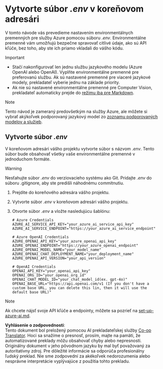 <!--
CO_OP_TRANSLATOR_METADATA:
{
  "original_hash": "66029e3b67a3eb980ab8740367e91283",
  "translation_date": "2025-06-12T18:29:08+00:00",
  "source_file": "getting_started/command-line-guide/create-env-file.md",
  "language_code": "sk"
}
-->
# Vytvorte súbor *.env* v koreňovom adresári

V tomto návode vás prevedieme nastavením environmentálnych premenných pre služby Azure pomocou súboru *.env*. Environmentálne premenné vám umožňujú bezpečne spravovať citlivé údaje, ako sú API kľúče, bez toho, aby ste ich priamo vkladali do vášho kódu.

> [!IMPORTANT]
> - Stačí nakonfigurovať len jednu službu jazykového modelu (Azure OpenAI alebo OpenAI). Vyplňte environmentálne premenné pre preferovanú službu. Ak sú nastavené premenné pre viaceré jazykové modely, prekladateľ vyberie jednu na základe priority.
> - Ak nie sú nastavené environmentálne premenné pre Computer Vision, prekladateľ automaticky prejde do [režimu iba pre Markdown](./markdown-only-mode.md).

> [!NOTE]
> Tento návod je zameraný predovšetkým na služby Azure, ale môžete si vybrať akýkoľvek podporovaný jazykový model zo [zoznamu podporovaných modelov a služieb](../README.md#-supported-models-and-services).

## Vytvorte súbor *.env*

V koreňovom adresári vášho projektu vytvorte súbor s názvom *.env*. Tento súbor bude obsahovať všetky vaše environmentálne premenné v jednoduchom formáte.

> [!WARNING]
> Nesťahujte súbor *.env* do verziovacieho systému ako Git. Pridajte *.env* do súboru .gitignore, aby ste predišli náhodnému commitnutiu.

1. Prejdite do koreňového adresára vášho projektu.

1. Vytvorte súbor *.env* v koreňovom adresári vášho projektu.

1. Otvorte súbor *.env* a vložte nasledujúcu šablónu:

    ```plaintext
    # Azure Credentials
    AZURE_AI_SERVICE_API_KEY="your_azure_ai_service_api_key"
    AZURE_AI_SERVICE_ENDPOINT="https://your_azure_ai_service_endpoint"

    # Azure OpenAI Credentials
    AZURE_OPENAI_API_KEY="your_azure_openai_api_key"
    AZURE_OPENAI_ENDPOINT="https://your_azure_openai_endpoint"
    AZURE_OPENAI_MODEL_NAME="your_model_name"
    AZURE_OPENAI_CHAT_DEPLOYMENT_NAME="your_deployment_name"
    AZURE_OPENAI_API_VERSION="your_api_version"

    # OpenAI Credentials
    OPENAI_API_KEY="your_openai_api_key"
    OPENAI_ORG_ID="your_openai_org_id"
    OPENAI_CHAT_MODEL_ID="your_chat_model_id(ex. gpt-4o)"
    OPENAI_BASE_URL="https://api.openai.com/v1 (If you don't have a custom base URL, you can delete this lin, then it will use the default base URL)"
    ```

> [!NOTE]
> Ak chcete nájsť svoje API kľúče a endpointy, môžete sa pozrieť na [set-up-azure-ai.md](../set-up-azure-ai.md).

**Vyhlásenie o zodpovednosti**:  
Tento dokument bol preložený pomocou AI prekladateľskej služby [Co-op Translator](https://github.com/Azure/co-op-translator). Hoci sa snažíme o presnosť, prosím, majte na pamäti, že automatizované preklady môžu obsahovať chyby alebo nepresnosti. Originálny dokument v jeho pôvodnom jazyku by mal byť považovaný za autoritatívny zdroj. Pre dôležité informácie sa odporúča profesionálny ľudský preklad. Nie sme zodpovední za akékoľvek nedorozumenia alebo nesprávne interpretácie vyplývajúce z použitia tohto prekladu.